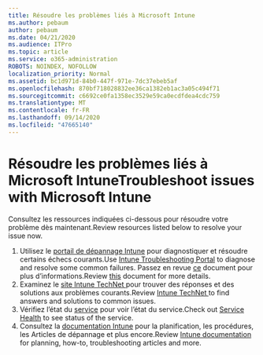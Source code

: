 ```yaml
---
title: Résoudre les problèmes liés à Microsoft Intune
ms.author: pebaum
author: pebaum
ms.date: 04/21/2020
ms.audience: ITPro
ms.topic: article
ms.service: o365-administration
ROBOTS: NOINDEX, NOFOLLOW
localization_priority: Normal
ms.assetid: bc1d971d-84b0-447f-971e-7dc37ebeb5af
ms.openlocfilehash: 870bf718028832ee36ca1382eb1ac3a05c494f71
ms.sourcegitcommit: c6692ce0fa1358ec3529e59ca0ecdfdea4cdc759
ms.translationtype: MT
ms.contentlocale: fr-FR
ms.lasthandoff: 09/14/2020
ms.locfileid: "47665140"
---
```

# <a name="troubleshoot-issues-with-microsoft-intune"></a><span data-ttu-id="d2e9d-102">Résoudre les problèmes liés à Microsoft Intune</span><span class="sxs-lookup"><span data-stu-id="d2e9d-102">Troubleshoot issues with Microsoft Intune</span></span>

<span data-ttu-id="d2e9d-103">Consultez les ressources indiquées ci-dessous pour résoudre votre problème dès maintenant.</span><span class="sxs-lookup"><span data-stu-id="d2e9d-103">Review resources listed below to resolve your issue now.</span></span>
  
1. <span data-ttu-id="d2e9d-104">Utilisez le [portail de dépannage Intune](https://devicemanagement.microsoft.com/#blade/Microsoft_Intune_DeviceSettings/TroubleshootBlade) pour diagnostiquer et résoudre certains échecs courants.</span><span class="sxs-lookup"><span data-stu-id="d2e9d-104">Use [Intune Troubleshooting Portal](https://devicemanagement.microsoft.com/#blade/Microsoft_Intune_DeviceSettings/TroubleshootBlade) to diagnose and resolve some common failures.</span></span> <span data-ttu-id="d2e9d-105">Passez en revue [ce](https://docs.microsoft.com/intune/help-desk-operators) document pour plus d’informations.</span><span class="sxs-lookup"><span data-stu-id="d2e9d-105">Review [this](https://docs.microsoft.com/intune/help-desk-operators) document for more details.</span></span>  
2. <span data-ttu-id="d2e9d-106">Examinez le [site Intune TechNet ](https://social.technet.microsoft.com/forums/home?forum=microsoftintuneprod)pour trouver des réponses et des solutions aux problèmes courants.</span><span class="sxs-lookup"><span data-stu-id="d2e9d-106">Review [Intune TechNet ](https://social.technet.microsoft.com/forums/home?forum=microsoftintuneprod)to find answers and solutions to common issues.</span></span>  
3. <span data-ttu-id="d2e9d-107">Vérifiez l’état du [service](https://portal.office.com/AdminPortal/Home#/servicehealth) pour voir l’état du service.</span><span class="sxs-lookup"><span data-stu-id="d2e9d-107">Check out [Service Health](https://portal.office.com/AdminPortal/Home#/servicehealth) to see status of the service.</span></span>   
4. <span data-ttu-id="d2e9d-108">Consultez la [documentation Intune](https://docs.microsoft.com/intune/) pour la planification, les procédures, les Articles de dépannage et plus encore.</span><span class="sxs-lookup"><span data-stu-id="d2e9d-108">Review [Intune documentation](https://docs.microsoft.com/intune/) for planning, how-to, troubleshooting articles and more.</span></span> 